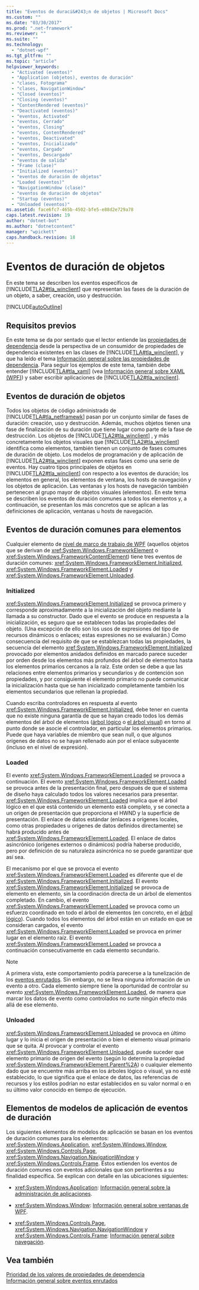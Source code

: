 ```yaml
---
title: "Eventos de duraci&#243;n de objetos | Microsoft Docs"
ms.custom: ""
ms.date: "03/30/2017"
ms.prod: ".net-framework"
ms.reviewer: ""
ms.suite: ""
ms.technology: 
  - "dotnet-wpf"
ms.tgt_pltfrm: ""
ms.topic: "article"
helpviewer_keywords: 
  - "Activated (eventos)"
  - "Application (objetos), eventos de duración"
  - "clases, Fotograma"
  - "clases, NavigationWindow"
  - "Closed (eventos)"
  - "Closing (eventos)"
  - "ContentRendered (eventos)"
  - "Deactivated (eventos)"
  - "eventos, Activated"
  - "eventos, Cerrado"
  - "eventos, Closing"
  - "eventos, ContentRendered"
  - "eventos, Deactivated"
  - "eventos, Inicializado"
  - "eventos, Cargado"
  - "eventos, Descargado"
  - "eventos de salida"
  - "Frame (clase)"
  - "Initialized (eventos)"
  - "eventos de duración de objetos"
  - "Loaded (eventos)"
  - "NavigationWindow (clase)"
  - "eventos de duración de objetos"
  - "Startup (eventos)"
  - "Unloaded (eventos)"
ms.assetid: face6fc7-465b-4502-bfe5-e88d2e729a78
caps.latest.revision: 19
author: "dotnet-bot"
ms.author: "dotnetcontent"
manager: "wpickett"
caps.handback.revision: 18
---
```

# Eventos de duraci&#243;n de objetos
En este tema se describen los eventos específicos de [!INCLUDE[TLA2#tla_winclient](../../../../includes/tla2sharptla-winclient-md.md)] que representan las fases de la duración de un objeto, a saber, creación, uso y destrucción.  
  
 [!INCLUDE[autoOutline](../Token/autoOutline_md.md)]  
  
<a name="prerequisites"></a>   
## Requisitos previos  
 En este tema se da por sentado que el lector entiende las [propiedades de dependencia](GTMT) desde la perspectiva de un consumidor de propiedades de dependencia existentes en las clases de [!INCLUDE[TLA#tla_winclient](../../../../includes/tlasharptla-winclient-md.md)], y que ha leído el tema [Información general sobre las propiedades de dependencia](../../../../docs/framework/wpf/advanced/dependency-properties-overview.md).  Para seguir los ejemplos de este tema, también debe entender [!INCLUDE[TLA#tla_xaml](../../../../includes/tlasharptla-xaml-md.md)] \(vea [Información general sobre XAML \(WPF\)](../../../../docs/framework/wpf/advanced/xaml-overview-wpf.md)\) y saber escribir aplicaciones de [!INCLUDE[TLA2#tla_winclient](../../../../includes/tla2sharptla-winclient-md.md)].  
  
<a name="intro"></a>   
## Eventos de duración de objetos  
 Todos los objetos de código administrado de [!INCLUDE[TLA#tla_netframewk](../../../../includes/tlasharptla-netframewk-md.md)] pasan por un conjunto similar de fases de duración: creación, uso y destrucción.  Además, muchos objetos tienen una fase de finalización de su duración que tiene lugar como parte de la fase de destrucción.  Los objetos de [!INCLUDE[TLA2#tla_winclient](../../../../includes/tla2sharptla-winclient-md.md)] , y más concretamente los objetos visuales que [!INCLUDE[TLA2#tla_winclient](../../../../includes/tla2sharptla-winclient-md.md)] identifica como elementos, también tienen un conjunto de fases comunes de duración de objeto.  Los modelos de programación y de aplicación de [!INCLUDE[TLA2#tla_winclient](../../../../includes/tla2sharptla-winclient-md.md)] exponen estas fases como una serie de eventos.  Hay cuatro tipos principales de objetos en [!INCLUDE[TLA2#tla_winclient](../../../../includes/tla2sharptla-winclient-md.md)] con respecto a los eventos de duración; los elementos en general, los elementos de ventana, los hosts de navegación y los objetos de aplicación.  Las ventanas y los hosts de navegación también pertenecen al grupo mayor de objetos visuales \(elementos\).  En este tema se describen los eventos de duración comunes a todos los elementos y, a continuación, se presentan los más concretos que se aplican a las definiciones de aplicación, ventanas u hosts de navegación.  
  
<a name="common_events"></a>   
## Eventos de duración comunes para elementos  
 Cualquier elemento de [nivel de marco de trabajo de WPF](GTMT) \(aquellos objetos que se derivan de <xref:System.Windows.FrameworkElement> o <xref:System.Windows.FrameworkContentElement>\) tiene tres eventos de duración comunes: <xref:System.Windows.FrameworkElement.Initialized>, <xref:System.Windows.FrameworkElement.Loaded> y <xref:System.Windows.FrameworkElement.Unloaded>.  
  
### Initialized  
 <xref:System.Windows.FrameworkElement.Initialized> se provoca primero y corresponde aproximadamente a la inicialización del objeto mediante la llamada a su constructor.  Dado que el evento se produce en respuesta a la inicialización, es seguro que se establecen todas las propiedades del objeto.  \(Una excepción de ello son los usos de expresiones del tipo de recursos dinámicos o enlaces; estas expresiones no se evaluarán.\) Como consecuencia del requisito de que se establezcan todas las propiedades, la secuencia del elemento <xref:System.Windows.FrameworkElement.Initialized> provocado por elementos anidados definidos en marcado parece suceder por orden desde los elementos más profundos del árbol de elementos hasta los elementos primarios cercanos a la raíz.  Este orden se debe a que las relaciones entre elementos primarios y secundarios y de contención son propiedades, y por consiguiente el elemento primario no puede comunicar la inicialización hasta que se han inicializado completamente también los elementos secundarios que rellenan la propiedad.  
  
 Cuando escriba controladores en respuesta al evento <xref:System.Windows.FrameworkElement.Initialized>, debe tener en cuenta que no existe ninguna garantía de que se hayan creado todos los demás elementos del árbol de elementos \([árbol lógico](GTMT) o [el árbol visual](GTMT)\) en torno al punto donde se asocie el controlador, en particular los elementos primarios.  Puede que haya variables de miembro que sean null, o que algunos orígenes de datos no se hayan rellenado aún por el enlace subyacente \(incluso en el nivel de expresión\).  
  
### Loaded  
 El evento <xref:System.Windows.FrameworkElement.Loaded> se provoca a continuación.  El evento <xref:System.Windows.FrameworkElement.Loaded> se provoca antes de la presentación final, pero después de que el sistema de diseño haya calculado todos los valores necesarios para presentar.  <xref:System.Windows.FrameworkElement.Loaded> implica que el árbol lógico en el que está contenido un elemento está completo, y se conecta a un origen de presentación que proporciona el HWND y la superficie de presentación.  El enlace de datos estándar \(enlaces a orígenes locales, como otras propiedades u orígenes de datos definidos directamente\) se habrá producido antes de <xref:System.Windows.FrameworkElement.Loaded>.  El enlace de datos asincrónico \(orígenes externos o dinámicos\) podría haberse producido, pero por definición de su naturaleza asincrónica no se puede garantizar que así sea.  
  
 El mecanismo por el que se provoca el evento <xref:System.Windows.FrameworkElement.Loaded> es diferente que el de <xref:System.Windows.FrameworkElement.Initialized>.  El evento <xref:System.Windows.FrameworkElement.Initialized> se provoca de elemento en elemento, sin la coordinación directa de un árbol de elementos completado.  En cambio, el evento <xref:System.Windows.FrameworkElement.Loaded> se provoca como un esfuerzo coordinado en todo el árbol de elementos \(en concreto, en el [árbol lógico](GTMT)\).  Cuando todos los elementos del árbol están en un estado en que se consideran cargados, el evento <xref:System.Windows.FrameworkElement.Loaded> se provoca en primer lugar en el elemento raíz.  El evento <xref:System.Windows.FrameworkElement.Loaded> se provoca a continuación consecutivamente en cada elemento secundario.  
  
> [!NOTE]
>  A primera vista, este comportamiento podría parecerse a la tunelización de los [eventos enrutados](GTMT).  Sin embargo, no se lleva ninguna información de un evento a otro.  Cada elemento siempre tiene la oportunidad de controlar su evento <xref:System.Windows.FrameworkElement.Loaded>, de manera que marcar los datos de evento como controlados no surte ningún efecto más allá de ese elemento.  
  
### Unloaded  
 <xref:System.Windows.FrameworkElement.Unloaded> se provoca en último lugar y lo inicia el origen de presentación o bien el elemento visual primario que se quita.  Al provocar y controlar el evento <xref:System.Windows.FrameworkElement.Unloaded>, puede suceder que elemento primario de origen del evento \(según lo determina la propiedad <xref:System.Windows.FrameworkElement.Parent%2A>\) o cualquier elemento dado que se encuentre más arriba en los árboles lógico o visual, ya no esté establecido, lo que significa que el enlace de datos, las referencias de recursos y los estilos podrían no estar establecidos en su valor normal o en su último valor conocido en tiempo de ejecución.  
  
<a name="application_model_elements"></a>   
## Elementos de modelos de aplicación de eventos de duración  
 Los siguientes elementos de modelos de aplicación se basan en los eventos de duración comunes para los elementos: <xref:System.Windows.Application>, <xref:System.Windows.Window>, <xref:System.Windows.Controls.Page>, <xref:System.Windows.Navigation.NavigationWindow> y <xref:System.Windows.Controls.Frame>.  Éstos extienden los eventos de duración comunes con eventos adicionales que son pertinentes a su finalidad específica.  Se explican con detalle en las ubicaciones siguientes:  
  
-   <xref:System.Windows.Application>: [Información general sobre la administración de aplicaciones](../../../../docs/framework/wpf/app-development/application-management-overview.md).  
  
-   <xref:System.Windows.Window>: [Información general sobre ventanas de WPF](../../../../docs/framework/wpf/app-development/wpf-windows-overview.md).  
  
-   <xref:System.Windows.Controls.Page>, <xref:System.Windows.Navigation.NavigationWindow> y <xref:System.Windows.Controls.Frame>: [Información general sobre navegación](../../../../docs/framework/wpf/app-development/navigation-overview.md).  
  
## Vea también  
 [Prioridad de los valores de propiedades de dependencia](../../../../docs/framework/wpf/advanced/dependency-property-value-precedence.md)   
 [Información general sobre eventos enrutados](../../../../docs/framework/wpf/advanced/routed-events-overview.md)